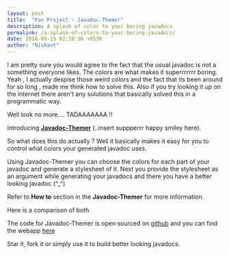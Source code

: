 ```yaml
---
layout: post
title:  "Fun Project : Javadoc-Themer"
description: A splash of color to your boring javadocs
permalink: /a-splash-of-colors-to-your-boring-javadocs/
date: 2016-05-15 02:20:36 +0530
author: "Nishant"
---
```


I am pretty sure you would agree to the fact that the usual javadoc is not a something everyone likes. The colors are what makes it superrrrrrr boring. Yeah , I actually despise those weird colors and the fact that its been around for so long , made me think how to solve this. Also if you try looking it up on the internet there aren't any solutions that basically solved this in a programmatic way.

Well look no more.... TADAAAAAAA !!

Introducing **[Javadoc-Themer](http://crushingcode.byethost5.com/)** (..insert suppperrr happy smiley here).

<amp-img width="600" height="700" layout="responsive" src="/assets/images/posts/javadocthemer.png"></amp-img>

So what does this do actually ? Well it basically makes it easy for you to control what colors your generated javadoc uses.

Using Javadoc-Themer you can choose the colors for each part of your javadoc and generate a stylesheet of it. Next you provide the stylesheet as an argument while generating your javadocs and there you have a better looking javadoc (^_^)

Refer to **How to** section in the **Javadoc-Themer** for more information.

Here is a comparison of both

<amp-img width="600" height="800" layout="responsive" src="/assets/images/posts/javadocdiff.png"></amp-img>

The code for Javadoc-Themer is open sourced on [github](https://github.com/nisrulz/javadoc-themer) and you can find the webapp [here](http://crushingcode.byethost5.com/)


Star it, fork it or simply use it to build better looking javadocs.